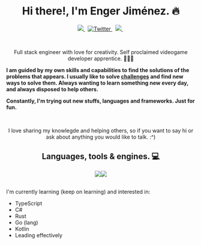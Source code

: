 <p>
  <h1 align="center">Hi there!, I'm Enger Jiménez. 🔥</h1>
</p>


<p align="center">
  <a href="https://linkedin.com/in/enger-jimenez" target="_blank">
    <img src="https://img.shields.io/badge/LinkedIn-0A66C2?style=for-the-badge&logo=linkedin&logoColor=white alt="LinkedIn" />
  </a>&nbsp;
  <a href="https://twitter.com/pepe_agallas" target="_blank">
    <img src="https://img.shields.io/badge/Twitter-1D9BF0?style=for-the-badge&logo=twitter&logoColor=white" alt="Twitter" />
  </a>&nbsp;
  <a href="https://dev.to/sir_geronimo" target="_blank">
    <img src="https://img.shields.io/badge/dev.to-0A0A0A?style=for-the-badge&logo=dev.to&logoColor=white alt="Dev.to" />
  </a>&nbsp;
</p>
<br />

<p align="center">Full stack engineer with love for creativity. Self proclaimed videogame developer apprentice. 🥸🧑‍💻</p>

<strong>
  <p>
    I am guided by my own skills and capabilities to find the solutions of the problems that appears. 
    I usually like to solve <a href="https://github.com/sir-geronimo/fizzbuzz">challenges</a> and find new ways to solve them. 
    Always wanting to learn something new every day, and always disposed to help others.
  </p>
  <p>Constantly, I'm trying out new stuffs, languages and frameworks. Just for fun.</p>
</strong>
<br />

<p align="center">
  I love sharing my knowlegde and helping others, so if you want to say hi or ask about anything you would like to talk. :^)
</p>

<h2 align="center">Languages, tools & engines. 💻</h2>

<div style="display: flex; justify-content: center;">
  <img src="https://github-readme-stats.vercel.app/api?username=sir-geronimo&theme=tokyonight&count_private=true&show_icons=true">
  <img src="https://github-readme-stats.vercel.app/api/top-langs/?username=sir-geronimo&theme=tokyonight&layout=compact&exclude_repo=sistema-inventario&langs_count=8">
</div>
<br />

<p>I'm currently learning (keep on learning) and interested in:</p>

<ul>
  <li>TypeScript</li>
  <li>C#</li>
  <li>Rust</li>
  <li>Go (lang)</li>
  <li>Kotlin</li>
  <li>Leading effectively</li>
</ul>
